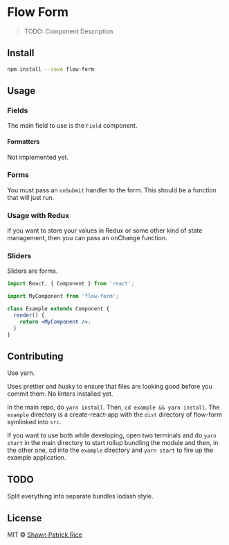 # Flow Form

> TODO: Component Description

## Install

```bash
npm install --save flow-form
```

## Usage

### Fields

The main field to use is the `Field` component.

#### Formatters

Not implemented yet.

### Forms

You must pass an `onSubmit` handler to the form. This should be a function that will just run.

### Usage with Redux

If you want to store your values in Redux or some other kind of state management, then you can pass an onChange function.

### Sliders

Sliders are forms.

```jsx
import React, { Component } from 'react';

import MyComponent from 'flow-form';

class Example extends Component {
  render() {
    return <MyComponent />;
  }
}
```

## Contributing

Use yarn.

Uses prettier and husky to ensure that files are looking good before you commit them. No linters installed yet.

In the main repo, do `yarn install`. Then, `cd example && yarn install`. The `example` directory is a create-react-app with the `dist` directory of flow-form symlinked into `src`.

If you want to use both while developing, open two terminals and do `yarn start` in the main directory to start rollup bundling the module and then, in the other one, cd into the `example` directory and `yarn start` to fire up the example application.

## TODO

Split everything into separate bundles lodash style.

## License

MIT © [Shawn Patrick Rice](https://github.com/shawnrice)
